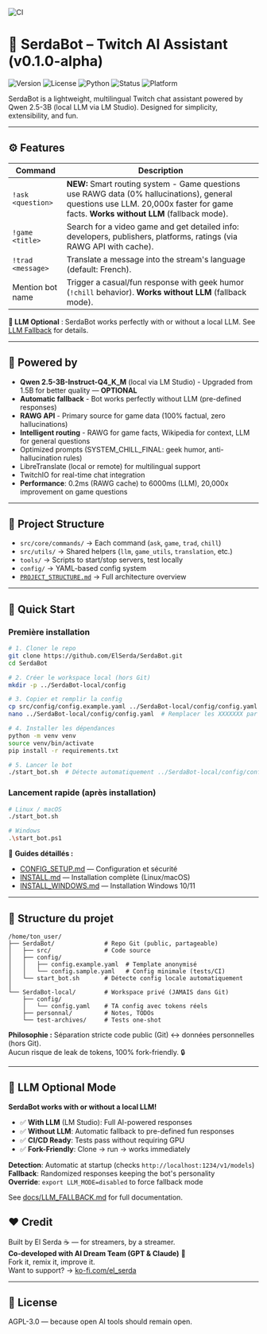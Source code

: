 ![CI](https://github.com/ElSerda/SerdaBot/actions/workflows/ci.yml/badge.svg)

# 🤖 SerdaBot – Twitch AI Assistant (v0.1.0-alpha)

![Version](https://img.shields.io/badge/version-v0.1.0--alpha-orange)
![License](https://img.shields.io/badge/license-AGPL--v3-blue)
![Python](https://img.shields.io/badge/python-3.10+-blue)
![Status](https://img.shields.io/badge/status-Alpha-yellow)
![Platform](https://img.shields.io/badge/platform-Windows%20%7C%20Linux%20%7C%20macOS-lightgrey)

SerdaBot is a lightweight, multilingual Twitch chat assistant powered by Qwen 2.5-3B (local LLM via LM Studio). Designed for simplicity, extensibility, and fun.

---

## ⚙️ Features

| Command | Description |
|--------|-------------|
| `!ask <question>` | **NEW:** Smart routing system - Game questions use RAWG data (0% hallucinations), general questions use LLM. 20,000x faster for game facts. **Works without LLM** (fallback mode). |
| `!game <title>` | Search for a video game and get detailed info: developers, publishers, platforms, ratings (via RAWG API with cache). |
| `!trad <message>` | Translate a message into the stream's language (default: French). |
| Mention bot name | Trigger a casual/fun response with geek humor (`!chill` behavior). **Works without LLM** (fallback mode). |

**🤖 LLM Optional** : SerdaBot works perfectly with or without a local LLM. See [LLM Fallback](docs/LLM_FALLBACK.md) for details.

---

## 🧠 Powered by

- **Qwen 2.5-3B-Instruct-Q4_K_M** (local via LM Studio) - Upgraded from 1.5B for better quality — **OPTIONAL**
- **Automatic fallback** - Bot works perfectly without LLM (pre-defined responses)
- **RAWG API** - Primary source for game data (100% factual, zero hallucinations)
- **Intelligent routing** - RAWG for game facts, Wikipedia for context, LLM for general questions
- Optimized prompts (SYSTEM_CHILL_FINAL: geek humor, anti-hallucination rules)
- LibreTranslate (local or remote) for multilingual support
- TwitchIO for real-time chat integration
- **Performance**: 0.2ms (RAWG cache) to 6000ms (LLM), 20,000x improvement on game questions

---

## 📁 Project Structure

- `src/core/commands/` → Each command (`ask`, `game`, `trad`, `chill`)
- `src/utils/` → Shared helpers (`llm`, `game_utils`, `translation`, etc.)
- `tools/` → Scripts to start/stop servers, test locally
- `config/` → YAML-based config system
- [`PROJECT_STRUCTURE.md`](./PROJECT_STRUCTURE.md) → Full architecture overview

---

## 🚀 Quick Start

### Première installation

```bash
# 1. Cloner le repo
git clone https://github.com/ElSerda/SerdaBot.git
cd SerdaBot

# 2. Créer le workspace local (hors Git)
mkdir -p ../SerdaBot-local/config

# 3. Copier et remplir la config
cp src/config/config.example.yaml ../SerdaBot-local/config/config.yaml
nano ../SerdaBot-local/config/config.yaml  # Remplacer les XXXXXXX par tes vraies clés

# 4. Installer les dépendances
python -m venv venv
source venv/bin/activate
pip install -r requirements.txt

# 5. Lancer le bot
./start_bot.sh  # Détecte automatiquement ../SerdaBot-local/config/config.yaml
```

### Lancement rapide (après installation)

```bash
# Linux / macOS
./start_bot.sh

# Windows
.\start_bot.ps1
```

📖 **Guides détaillés :**
- [CONFIG_SETUP.md](docs/CONFIG_SETUP.md) — Configuration et sécurité
- [INSTALL.md](INSTALL.md) — Installation complète (Linux/macOS)
- [INSTALL_WINDOWS.md](INSTALL_WINDOWS.md) — Installation Windows 10/11

---

## 📁 Structure du projet

```
/home/ton_user/
├── SerdaBot/              # Repo Git (public, partageable)
│   ├── src/               # Code source
│   ├── config/
│   │   ├── config.example.yaml  # Template anonymisé
│   │   └── config.sample.yaml   # Config minimale (tests/CI)
│   └── start_bot.sh       # Détecte config locale automatiquement
│
└── SerdaBot-local/        # Workspace privé (JAMAIS dans Git)
    ├── config/
    │   └── config.yaml    # TA config avec tokens réels
    ├── personnal/         # Notes, TODOs
    └── test-archives/     # Tests one-shot
```

**Philosophie :** Séparation stricte code public (Git) ↔ données personnelles (hors Git).  
Aucun risque de leak de tokens, 100% fork-friendly. 🔒

---

## 🤖 LLM Optional Mode

**SerdaBot works with or without a local LLM!**

- ✅ **With LLM** (LM Studio): Full AI-powered responses
- ✅ **Without LLM**: Automatic fallback to pre-defined fun responses
- ✅ **CI/CD Ready**: Tests pass without requiring GPU
- ✅ **Fork-Friendly**: Clone → run → works immediately

**Detection**: Automatic at startup (checks `http://localhost:1234/v1/models`)  
**Fallback**: Randomized responses keeping the bot's personality  
**Override**: `export LLM_MODE=disabled` to force fallback mode

See [docs/LLM_FALLBACK.md](docs/LLM_FALLBACK.md) for full documentation.

## ❤️ Credit

Built by El Serda ☕ — for streamers, by a streamer.  
**Co-developed with AI Dream Team (GPT & Claude)** 🤖  
Fork it, remix it, improve it.  
Want to support? → [ko-fi.com/el_serda](https://ko-fi.com/el_serda)

---

## 📄 License

AGPL-3.0 — because open AI tools should remain open.
